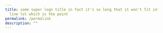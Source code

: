 ```yaml
---
title: some super logn title in fact it's so long that it won't fit into one
  line lol which is the point
permalink: /permalink
description: ""
---
```


